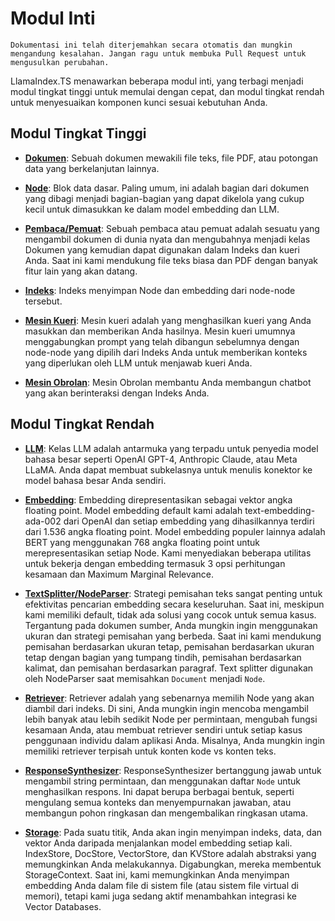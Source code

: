 # Modul Inti

`Dokumentasi ini telah diterjemahkan secara otomatis dan mungkin mengandung kesalahan. Jangan ragu untuk membuka Pull Request untuk mengusulkan perubahan.`

LlamaIndex.TS menawarkan beberapa modul inti, yang terbagi menjadi modul tingkat tinggi untuk memulai dengan cepat, dan modul tingkat rendah untuk menyesuaikan komponen kunci sesuai kebutuhan Anda.

## Modul Tingkat Tinggi

- [**Dokumen**](./high_level/documents_and_nodes.md): Sebuah dokumen mewakili file teks, file PDF, atau potongan data yang berkelanjutan lainnya.

- [**Node**](./high_level/documents_and_nodes.md): Blok data dasar. Paling umum, ini adalah bagian dari dokumen yang dibagi menjadi bagian-bagian yang dapat dikelola yang cukup kecil untuk dimasukkan ke dalam model embedding dan LLM.

- [**Pembaca/Pemuat**](./high_level/data_loader.md): Sebuah pembaca atau pemuat adalah sesuatu yang mengambil dokumen di dunia nyata dan mengubahnya menjadi kelas Dokumen yang kemudian dapat digunakan dalam Indeks dan kueri Anda. Saat ini kami mendukung file teks biasa dan PDF dengan banyak fitur lain yang akan datang.

- [**Indeks**](./high_level/data_index.md): Indeks menyimpan Node dan embedding dari node-node tersebut.

- [**Mesin Kueri**](./high_level/query_engine.md): Mesin kueri adalah yang menghasilkan kueri yang Anda masukkan dan memberikan Anda hasilnya. Mesin kueri umumnya menggabungkan prompt yang telah dibangun sebelumnya dengan node-node yang dipilih dari Indeks Anda untuk memberikan konteks yang diperlukan oleh LLM untuk menjawab kueri Anda.

- [**Mesin Obrolan**](./high_level/chat_engine.md): Mesin Obrolan membantu Anda membangun chatbot yang akan berinteraksi dengan Indeks Anda.

## Modul Tingkat Rendah

- [**LLM**](./low_level/llm.md): Kelas LLM adalah antarmuka yang terpadu untuk penyedia model bahasa besar seperti OpenAI GPT-4, Anthropic Claude, atau Meta LLaMA. Anda dapat membuat subkelasnya untuk menulis konektor ke model bahasa besar Anda sendiri.

- [**Embedding**](./low_level/embedding.md): Embedding direpresentasikan sebagai vektor angka floating point. Model embedding default kami adalah text-embedding-ada-002 dari OpenAI dan setiap embedding yang dihasilkannya terdiri dari 1.536 angka floating point. Model embedding populer lainnya adalah BERT yang menggunakan 768 angka floating point untuk merepresentasikan setiap Node. Kami menyediakan beberapa utilitas untuk bekerja dengan embedding termasuk 3 opsi perhitungan kesamaan dan Maximum Marginal Relevance.

- [**TextSplitter/NodeParser**](./low_level/node_parser.md): Strategi pemisahan teks sangat penting untuk efektivitas pencarian embedding secara keseluruhan. Saat ini, meskipun kami memiliki default, tidak ada solusi yang cocok untuk semua kasus. Tergantung pada dokumen sumber, Anda mungkin ingin menggunakan ukuran dan strategi pemisahan yang berbeda. Saat ini kami mendukung pemisahan berdasarkan ukuran tetap, pemisahan berdasarkan ukuran tetap dengan bagian yang tumpang tindih, pemisahan berdasarkan kalimat, dan pemisahan berdasarkan paragraf. Text splitter digunakan oleh NodeParser saat memisahkan `Document` menjadi `Node`.

- [**Retriever**](./low_level/retriever.md): Retriever adalah yang sebenarnya memilih Node yang akan diambil dari indeks. Di sini, Anda mungkin ingin mencoba mengambil lebih banyak atau lebih sedikit Node per permintaan, mengubah fungsi kesamaan Anda, atau membuat retriever sendiri untuk setiap kasus penggunaan individu dalam aplikasi Anda. Misalnya, Anda mungkin ingin memiliki retriever terpisah untuk konten kode vs konten teks.

- [**ResponseSynthesizer**](./low_level/response_synthesizer.md): ResponseSynthesizer bertanggung jawab untuk mengambil string permintaan, dan menggunakan daftar `Node` untuk menghasilkan respons. Ini dapat berupa berbagai bentuk, seperti mengulang semua konteks dan menyempurnakan jawaban, atau membangun pohon ringkasan dan mengembalikan ringkasan utama.

- [**Storage**](./low_level/storage.md): Pada suatu titik, Anda akan ingin menyimpan indeks, data, dan vektor Anda daripada menjalankan model embedding setiap kali. IndexStore, DocStore, VectorStore, dan KVStore adalah abstraksi yang memungkinkan Anda melakukannya. Digabungkan, mereka membentuk StorageContext. Saat ini, kami memungkinkan Anda menyimpan embedding Anda dalam file di sistem file (atau sistem file virtual di memori), tetapi kami juga sedang aktif menambahkan integrasi ke Vector Databases.
